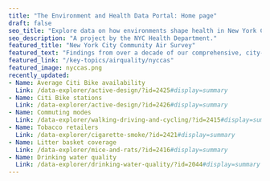 ```yaml
---
title: "The Environment and Health Data Portal: Home page"
draft: false
seo_title: "Explore data on how environments shape health in New York City's neighborhoods."
seo_description: "A project by the NYC Health Department."
featured_title: "New York City Community Air Survey"
featured_text: "Findings from over a decade of our comprehensive, city-wide air quality monitoring."
featured_link: "/key-topics/airquality/nyccas"
featured_image: nyccas.png
recently_updated:
- Name: Average Citi Bike availability
  Link: /data-explorer/active-design/?id=2425#display=summary
- Name: Citi Bike stations
  Link: /data-explorer/active-design/?id=2426#display=summary
- Name: Commuting modes
  Link: /data-explorer/walking-driving-and-cycling/?id=2415#display=summary
- Name: Tobacco retailers
  Link: /data-explorer/cigarette-smoke/?id=2421#display=summary
- Name: Litter basket coverage
  Link: /data-explorer/mice-and-rats/?id=2416#display=summary
- Name: Drinking water quality
  Link: /data-explorer/drinking-water-quality/?id=2044#display=summary
---
```

